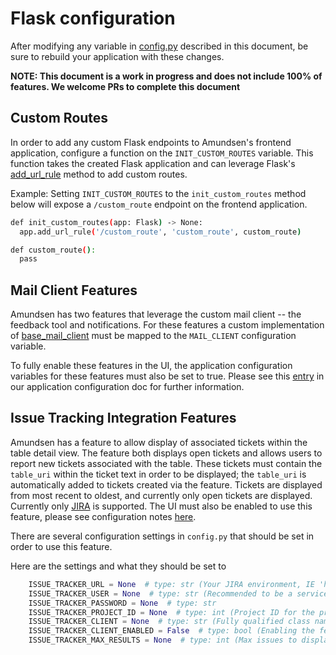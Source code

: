 # Flask configuration

After modifying any variable in [config.py](https://github.com/lyft/amundsenfrontendlibrary/blob/master/amundsen_application/config.py) described in this document, be sure to rebuild your application with these changes.

**NOTE: This document is a work in progress and does not include 100% of features. We welcome PRs to complete this document**

## Custom Routes
In order to add any custom Flask endpoints to Amundsen's frontend application, configure a function on the `INIT_CUSTOM_ROUTES` variable. This function takes the created Flask application and can leverage Flask's [add_url_rule](https://flask.palletsprojects.com/en/1.1.x/api/#flask.Flask.add_url_rule) method to add custom routes.

Example: Setting `INIT_CUSTOM_ROUTES` to the `init_custom_routes` method below will expose a `/custom_route` endpoint on the frontend application.
```bash
def init_custom_routes(app: Flask) -> None:
  app.add_url_rule('/custom_route', 'custom_route', custom_route)

def custom_route():
  pass
```

## Mail Client Features
Amundsen has two features that leverage the custom mail client -- the feedback tool and notifications. For these features a custom implementation of [base_mail_client](https://github.com/lyft/amundsenfrontendlibrary/blob/master/amundsen_application/base/base_mail_client.py) must be mapped to the `MAIL_CLIENT` configuration variable.

To fully enable these features in the UI, the application configuration variables for these features must also be set to true. Please see this [entry](application_config.md#mail-client-features) in our application configuration doc for further information.

## Issue Tracking Integration Features
Amundsen has a feature to allow display of associated tickets within the table detail view. The feature both displays 
open tickets and allows users to report new tickets associated with the table. These tickets must contain the 
`table_uri` within the ticket text in order to be displayed; the `table_uri` is automatically added to tickets created 
via the feature. Tickets are displayed from most recent to oldest, and currently only open tickets are displayed. Currently only
 [JIRA](https://www.atlassian.com/software/jira) is supported. The UI must also be enabled to use this feature, please 
 see configuration notes [here](application_config.md#issue-tracking-features). 

There are several configuration 
settings in `config.py` that should be set in order to use this feature. 

Here are the settings and what they should be set to
```python
    ISSUE_TRACKER_URL = None  # type: str (Your JIRA environment, IE 'https://jira.net') 
    ISSUE_TRACKER_USER = None  # type: str (Recommended to be a service account)
    ISSUE_TRACKER_PASSWORD = None  # type: str 
    ISSUE_TRACKER_PROJECT_ID = None  # type: int (Project ID for the project you would like JIRA tickets to be created in) 
    ISSUE_TRACKER_CLIENT = None  # type: str (Fully qualified class name and path) 
    ISSUE_TRACKER_CLIENT_ENABLED = False  # type: bool (Enabling the feature, must be set to True) 
    ISSUE_TRACKER_MAX_RESULTS = None  # type: int (Max issues to display at a time)

```


